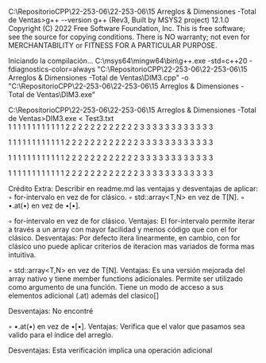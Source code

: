 C:\RepositorioCPP\22-253-06\22-253-06\15 Arreglos & Dimensiones -Total de Ventas>g++ --version
g++ (Rev3, Built by MSYS2 project) 12.1.0
Copyright (C) 2022 Free Software Foundation, Inc.
This is free software; see the source for copying conditions.  There is NO
warranty; not even for MERCHANTABILITY or FITNESS FOR A PARTICULAR PURPOSE.

Iniciando la compilación...
C:\msys64\mingw64\bin\g++.exe -std=c++20 -fdiagnostics-color=always "C:\RepositorioCPP\22-253-06\22-253-06\15 Arreglos & Dimensiones -Total de Ventas\DIM3.cpp" -o "C:\RepositorioCPP\22-253-06\22-253-06\15 Arreglos & Dimensiones -Total de Ventas\DIM3.exe"

C:\RepositorioCPP\22-253-06\22-253-06\15 Arreglos & Dimensiones -Total de Ventas>DIM3.exe < Test3.txt  
1       1       1       1       1       1       1       1       1       1       1       1
2       2       2       2       2       2       2       2       2       2       2       2
3       3       3       3       3       3       3       3       3       3       3       3

1       1       1       1       1       1       1       1       1       1       1       1
2       2       2       2       2       2       2       2       2       2       2       2
3       3       3       3       3       3       3       3       3       3       3       3

1       1       1       1       1       1       1       1       1       1       1       1
2       2       2       2       2       2       2       2       2       2       2       2
3       3       3       3       3       3       3       3       3       3       3       3

1       1       1       1       1       1       1       1       1       1       1       1
2       2       2       2       2       2       2       2       2       2       2       2
3       3       3       3       3       3       3       3       3       3       3       3

Crédito Extra:
Describir en readme.md las ventajas y desventajas de
aplicar:
◦ for-intervalo en vez de for clásico.
◦ std::array<T,N> en vez de T[N].
◦ •.at(•) en vez de •[•].


◦ for-intervalo en vez de for clásico.
Ventajas:
El for-intervalo permite iterar a través a un array con mayor facilidad y menos código que con el for clásico. 
Desventajas:
Por defecto itera linearmente, en cambio, con for clásico uno puede aplicar criterios de iteracion mas variados de forma mas intuitiva.


◦ std::array<T,N> en vez de T[N].
Ventajas:
Es una versión mejorada del array nativo y tiene member functions adicionales.
Permite ser utilizado como argumento de una función.
Tiene un modo de acceso a sus elementos adicional (.at) además del clasico[]

Desventajas:
No encontré


◦ •.at(•) en vez de •[•].
Ventajas:
Verifica que el valor que pasamos sea valido para el índice del arreglo.

Desventajas:
Esta verificación implica una operación adicional
